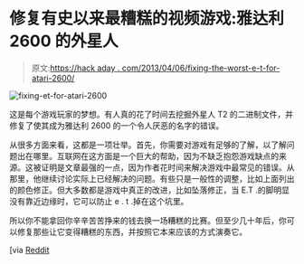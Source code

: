 # 修复有史以来最糟糕的视频游戏:雅达利 2600 的外星人

> 原文:[https://hack aday . com/2013/04/06/fixing-the-worst-e-t-for-atari-2600/](https://hackaday.com/2013/04/06/fixing-the-worst-video-game-ever-e-t-for-atari-2600/)

![fixing-et-for-atari-2600](../Images/fab43b3102a7459c77f6216ad308630e.png)

这是每个游戏玩家的梦想。有人真的花了时间去挖掘外星人 T2 的二进制文件，并修复了使其成为雅达利 2600 的一个令人厌恶的名字的错误。

从很多方面来看，这都是一项壮举。首先，你需要对游戏有足够的了解，以了解问题出在哪里。互联网在这方面是一个巨大的帮助，因为不缺乏抱怨游戏缺点的来源。这被证明是文章最强的一点，因为作者花时间来解决游戏中最常见的错误。从那里，他继续讨论实际上已经解决的问题。有些只是一般性的调整，比如上面列出的颜色修正。但大多数都是游戏中真正的改进，比如坠落修正，当 E.T .的脚明显没有靠近边缘时，它可以防止 e . t .掉在这个坑里。

所以你不能拿回你辛辛苦苦挣来的钱去换一场糟糕的比赛。但至少几十年后，你可以修复那些让它变得糟糕的东西，并按照它本来应该的方式演奏它。

[via [Reddit](http://www.reddit.com/r/programming/comments/1bp174/fixing_et_for_the_atari_2600/)